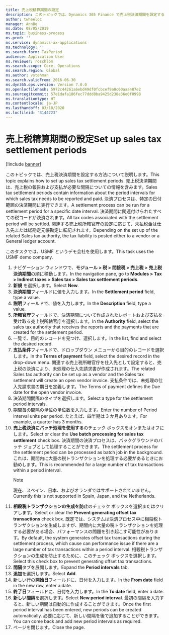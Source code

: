 ```yaml
---
title: 売上税精算期間の設定
description: このトピックでは、Dynamics 365 Finance で売上税決済期間を設定する方法について説明します。
author: twheeloc
manager: AnnBe
ms.date: 08/05/2019
ms.topic: business-process
ms.prod: ''
ms.service: dynamics-ax-applications
ms.technology: ''
ms.search.form: TaxPeriod
audience: Application User
ms.reviewer: roschlom
ms.search.scope: Core, Operations
ms.search.region: Global
ms.author: vstehman
ms.search.validFrom: 2016-06-30
ms.dyn365.ops.version: Version 7.0.0
ms.openlocfilehash: 5972c44261a6ebd49df0fcbcef9a8c60aaa487e2
ms.sourcegitcommit: 57e1dafa186fec77ddd8ba9425d238e36e0f0998
ms.translationtype: HT
ms.contentlocale: ja-JP
ms.lasthandoff: 03/18/2020
ms.locfileid: "3144723"
---
```

# <a name="set-up-sales-tax-settlement-periods"></a><span data-ttu-id="62535-103">売上税精算期間の設定</span><span class="sxs-lookup"><span data-stu-id="62535-103">Set up sales tax settlement periods</span></span>

[!include [banner](../../includes/banner.md)]

<span data-ttu-id="62535-104">このトピックでは、売上税決済期間を設定する方法について説明します。</span><span class="sxs-lookup"><span data-stu-id="62535-104">This topic explains how to set up sales tax settlement periods.</span></span> <span data-ttu-id="62535-105">売上税決済期間は、売上税の報告および支払が必要な間隔についての情報を含みます。</span><span class="sxs-lookup"><span data-stu-id="62535-105">Sales tax settlement periods contain information about the period intervals for which sales tax needs to be reported and paid.</span></span> <span data-ttu-id="62535-106">決済プロセスは、特定の日付範囲の決済期間に実行できます。</span><span class="sxs-lookup"><span data-stu-id="62535-106">A settlement process can be run for a settlement period for a specific date interval.</span></span> <span data-ttu-id="62535-107">決済期間に関連付けられたすべての税コードが決済されます。</span><span class="sxs-lookup"><span data-stu-id="62535-107">All tax codes associated with the settlement period will be settled.</span></span> <span data-ttu-id="62535-108">関連する売上税所轄官庁の設定に応じて、未払税金は仕入先または総勘定元帳勘定に転記されます。</span><span class="sxs-lookup"><span data-stu-id="62535-108">Depending on the set up of the related Sales tax authority, the tax liability is posted either to a vendor or a General ledger account.</span></span>

<span data-ttu-id="62535-109">このタスクでは、USMF というデモ会社を使用します。</span><span class="sxs-lookup"><span data-stu-id="62535-109">This task uses the USMF demo company.</span></span>

1. <span data-ttu-id="62535-110">ナビゲーション ウィンドウで、**モジュール > 税 > 間接税 > 売上税 > 売上税決済期間**の順に移動します。</span><span class="sxs-lookup"><span data-stu-id="62535-110">In the navigation pane, go to **Modules > Tax > Indirect taxes > Sales tax > Sales tax settlement periods**.</span></span>
2. <span data-ttu-id="62535-111">**新規** を選択します。</span><span class="sxs-lookup"><span data-stu-id="62535-111">Select **New**.</span></span>
3. <span data-ttu-id="62535-112">**決済期間**フィールドに値を入力します。</span><span class="sxs-lookup"><span data-stu-id="62535-112">In the **Settlement period** field, type a value.</span></span>
4. <span data-ttu-id="62535-113">**説明**フィールドで、値を入力します。</span><span class="sxs-lookup"><span data-stu-id="62535-113">In the **Description** field, type a value.</span></span>
5. <span data-ttu-id="62535-114">**所轄官庁**フィールドで、決済期間について作成されたレポートおよび支払を受け取る売上税所轄官庁を選択します。</span><span class="sxs-lookup"><span data-stu-id="62535-114">In the **Authority** field, select the sales tax authority that receives the reports and the payments that are created for the settlement period.</span></span>
6. <span data-ttu-id="62535-115">一覧で、目的のレコードを見つけ、選択します。</span><span class="sxs-lookup"><span data-stu-id="62535-115">In the list, find and select the desired record.</span></span>
7. <span data-ttu-id="62535-116">**支払条件**フィールドで、ドロップダウン メニューから目的のレコードを選択します。</span><span class="sxs-lookup"><span data-stu-id="62535-116">In the **Terms of payment** field, select the desired record in the drop-down menu.</span></span> <span data-ttu-id="62535-117">関連する売上税所轄官庁を仕入先として設定すると、売上税の決済により、未処理の仕入先請求書が作成されます。</span><span class="sxs-lookup"><span data-stu-id="62535-117">The related Sales tax authority can be set up as a vendor and the Sales tax settlement will create an open vendor invoice.</span></span> <span data-ttu-id="62535-118">支払条件では、未処理の仕入先請求書の期日を定義します。</span><span class="sxs-lookup"><span data-stu-id="62535-118">The Terms of payment defines the Due date for the open vendor invoice.</span></span>  
8. <span data-ttu-id="62535-119">決済期間間隔のタイプを選択します。</span><span class="sxs-lookup"><span data-stu-id="62535-119">Select a type for the settlement period intervals.</span></span>
9. <span data-ttu-id="62535-120">期間毎の間隔の単位の単位数を入力します。</span><span class="sxs-lookup"><span data-stu-id="62535-120">Enter the number of Period interval units per period.</span></span> <span data-ttu-id="62535-121">たとえば、四半期は 3 か月あります。</span><span class="sxs-lookup"><span data-stu-id="62535-121">For example, a quarter has 3 months.</span></span>
10. <span data-ttu-id="62535-122">**売上税決済にバッチ処理を使用する**のチェック ボックスをオンまたはオフにします。</span><span class="sxs-lookup"><span data-stu-id="62535-122">Select or clear the **Use batch processing for sales tax settlement** check box.</span></span> <span data-ttu-id="62535-123">決済期間の決済プロセスは、バックグラウンドのバッチ ジョブとして処理することができます。</span><span class="sxs-lookup"><span data-stu-id="62535-123">The settlement process for the settlement period can be processed as batch job in the background.</span></span> <span data-ttu-id="62535-124">これは、期間内に大量の税トランザクションを処理する必要があるときにお勧めします。</span><span class="sxs-lookup"><span data-stu-id="62535-124">This is recommended for a large number of tax transactions within a period interval.</span></span>  
    > [!NOTE]
    > <span data-ttu-id="62535-125">現在、スペイン、日本、およびオランダではサポートされていません。</span><span class="sxs-lookup"><span data-stu-id="62535-125">Currently this is not supported in Spain, Japan, and the Netherlands.</span></span>
11. <span data-ttu-id="62535-126">**相殺税トランザクションの生成を防止**のチェック ボックスを選択またはクリアします。</span><span class="sxs-lookup"><span data-stu-id="62535-126">Select or clear the **Prevent generating offset tax transactions** check box.</span></span> <span data-ttu-id="62535-127">既定では、システムは決済プロセス中に相殺税トランザクションを生成しますが、期間内に大量の税トランザクションを処理する必要がある場合、パフォーマンスの問題を引き起こす可能性があります。</span><span class="sxs-lookup"><span data-stu-id="62535-127">By default, the system generates offset tax transactions during the settlement process, which cause can performance issue if there are a large number of tax transactions within a period interval.</span></span> <span data-ttu-id="62535-128">相殺税トランザクションの生成を防止するために、このチェック ボックスを選択します。</span><span class="sxs-lookup"><span data-stu-id="62535-128">Select this check box to prevent generating offset tax transactions.</span></span>
12. <span data-ttu-id="62535-129">**間隔**タブを展開します。</span><span class="sxs-lookup"><span data-stu-id="62535-129">Expand the **Period intervals** tab.</span></span>
13. <span data-ttu-id="62535-130">**追加**を選択します。</span><span class="sxs-lookup"><span data-stu-id="62535-130">Select **Add**.</span></span>
14. <span data-ttu-id="62535-131">新しい行の**開始日**フィールドに、日付を入力します。</span><span class="sxs-lookup"><span data-stu-id="62535-131">In the **From date** field in the new row, enter a date.</span></span>
15. <span data-ttu-id="62535-132">**終了日**フィールドに、日付を入力します。</span><span class="sxs-lookup"><span data-stu-id="62535-132">In the **To date** field, enter a date.</span></span>
16. <span data-ttu-id="62535-133">**新しい間隔**を選択します。</span><span class="sxs-lookup"><span data-stu-id="62535-133">Select **New period interval**.</span></span> <span data-ttu-id="62535-134">最初の間隔を入力すると、新しい期間は自動的に作成することができます。</span><span class="sxs-lookup"><span data-stu-id="62535-134">Once the first period interval has been entered, new periods can be created automatically.</span></span> <span data-ttu-id="62535-135">必要に応じて、新しい間隔を後で追加することができます。</span><span class="sxs-lookup"><span data-stu-id="62535-135">You can come back and add new period intervals as required.</span></span>  
17. <span data-ttu-id="62535-136">ページを閉じます。</span><span class="sxs-lookup"><span data-stu-id="62535-136">Close the page.</span></span>

